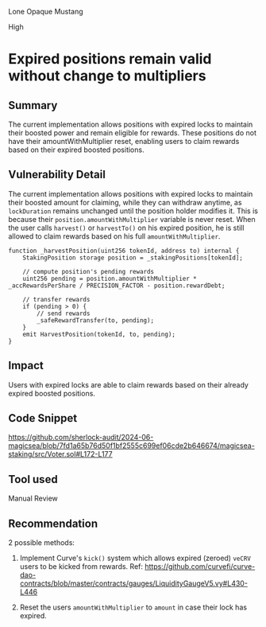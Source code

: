 Lone Opaque Mustang

High

# Expired positions remain valid without change to multipliers

## Summary

The current implementation allows positions with expired locks to maintain their boosted power and remain eligible for rewards. These positions do not have their amountWithMultiplier reset, enabling users to claim rewards based on their expired boosted positions.

## Vulnerability Detail
The current implementation allows positions with expired locks to maintain their boosted amount for claiming, while they can withdraw anytime, as `lockDuration` remains unchanged until the position holder modifies it. This is because their `position.amountWithMultiplier` variable is never reset. When the user calls `harvest()` or `harvestTo()` on his expired position, he is still allowed to claim rewards based on his full `amountWithMultiplier`.

```solidity
function _harvestPosition(uint256 tokenId, address to) internal {
    StakingPosition storage position = _stakingPositions[tokenId];

    // compute position's pending rewards
    uint256 pending = position.amountWithMultiplier * _accRewardsPerShare / PRECISION_FACTOR - position.rewardDebt;

    // transfer rewards
    if (pending > 0) {
        // send rewards
        _safeRewardTransfer(to, pending);
    }
    emit HarvestPosition(tokenId, to, pending);
}
```

## Impact
Users with expired locks are able to claim rewards based on their already expired boosted positions. 

## Code Snippet
https://github.com/sherlock-audit/2024-06-magicsea/blob/7fd1a65b76d50f1bf2555c699ef06cde2b646674/magicsea-staking/src/Voter.sol#L172-L177

## Tool used
Manual Review

## Recommendation
2 possible methods:

1. Implement Curve's `kick()` system which allows expired (zeroed) `veCRV` users to be kicked from rewards. Ref: https://github.com/curvefi/curve-dao-contracts/blob/master/contracts/gauges/LiquidityGaugeV5.vy#L430-L446

2. Reset the users `amountWithMultiplier` to `amount` in case their lock has expired.
